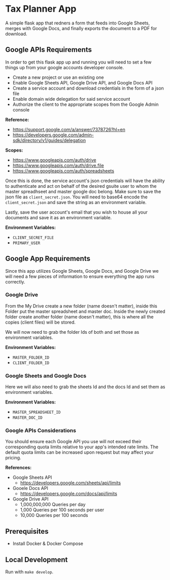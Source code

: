 # Tax Planner App

A simple flask app that redners a form that feeds into Google Sheets, merges with Google Docs, and finally exports the document to a PDF for download.

## Google APIs Requirements

In order to get this flask app up and running you will need to set a few things up from your google accounts developer console.

- Create a new project or use an existing one
- Enable Google Sheets API, Google Drive API, and Google Docs API
- Create a service account and download credentials in the form of a json file
- Enable domain wide delegation for said service account
- Authorize the client to the appropriate scopes from the Google Admin console

**Reference:**
- https://support.google.com/a/answer/7378726?hl=en
- https://developers.google.com/admin-sdk/directory/v1/guides/delegation

**Scopes:**
- https://www.googleapis.com/auth/drive
- https://www.googleapis.com/auth/drive.file
- https://www.googleapis.com/auth/spreadsheets

Once this is done, the service account's json credentials will have the ability to authenticate and act on behalf of the desired gsuite user to whom the master spreadhseet and master google doc belong. Make sure to save the json file as `client_secret.json`. You will need to base64 encode the `client_secret.json` and save the string as an environment variable.

Lastly, save the user account's email that you wish to house all your documents and save it as an environment variable.

**Environment Variables:**
- `CLIENT_SECRET_FILE`
- `PRIMARY_USER`

## Google App Requirements

Since this app utilizes Google Sheets, Google Docs, and Google Drive we will need a few pieces of information to ensure everything the app runs correctly.

### Google Drive

From the My Drive create a new folder (name doesn't matter), inside this Folder put the master spreadsheet and master doc. Inside the newly created folder create another folder (name doesn't matter), this is where all the copies (client files) will be stored.

We will now need to grab the folder Ids of both and set those as environment variables.

**Environment Variables:**
- `MASTER_FOLDER_ID`
- `CLIENT_FOLDER_ID`

### Google Sheets and Google Docs

Here we will also need to grab the sheets Id and the docs Id and set them as environment variables.

**Environment Variables:**
- `MASTER_SPREADSHEET_ID`
- `MASTER_DOC_ID`

### Google APIs Considerations

You should ensure each Google API you use will not exceed their corresponding quota limits relative to your app's intended rate limits. The default quota limits can be increased upon request but may affect your pricing.

**References:**
- Google Sheets API
  - https://developers.google.com/sheets/api/limits
- Gooele Docs API
  - https://developers.google.com/docs/api/limits
- Google Drive API
  - 1,000,000,000 Queries per day
  - 1,000 Queries per 100 seconds per user
  - 10,000 Queries per 100 seconds

## Prerequisites

- Install Docker & Docker Compose

## Local Development

Run with `make develop`.
